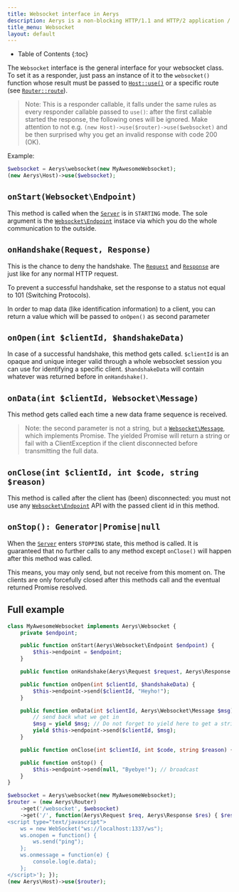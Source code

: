 ```yaml
---
title: Websocket interface in Aerys
description: Aerys is a non-blocking HTTP/1.1 and HTTP/2 application / websocket / static file server.
title_menu: Websocket
layout: default
---
```


* Table of Contents
{:toc}

The `Websocket` interface is the general interface for your websocket class. To set it as a responder, just pass an instance of it to the `websocket()` function whose result must be passed to [`Host::use()`](host.html#use) or a specific route (see [`Router::route`](router.html#route)).

> Note: This is a responder callable, it falls under the same rules as every responder callable passed to `use()`: after the first callable started the response, the following ones will be ignored. Make attention to not e.g. `(new Host)->use($router)->use($websocket)` and be then surprised why you get an invalid response with code 200 (OK).

Example:

```php
$websocket = Aerys\websocket(new MyAwesomeWebsocket);
(new Aerys\Host)->use($websocket);
```

## `onStart(Websocket\Endpoint)`

This method is called when the [`Server`](server.html) is in `STARTING` mode. The sole argument is the [`Websocket\Endpoint`](websocket-endpoint.html) instace via which you do the whole communication to the outside.

## `onHandshake(Request, Response)`

This is the chance to deny the handshake. The [`Request`](request.html) and [`Response`](response.html) are just like for any normal HTTP request.

To prevent a successful handshake, set the response to a status not equal to 101 (Switching Protocols).

In order to map data (like identification information) to a client, you can return a value which will be passed to `onOpen()` as second parameter

## `onOpen(int $clientId, $handshakeData)`

In case of a successful handshake, this method gets called. `$clientId` is an opaque and unique integer valid through a whole websocket session you can use for identifying a specific client. `$handshakeData` will contain whatever was returned before in `onHandshake()`.

## `onData(int $clientId, Websocket\Message)`

This method gets called each time a new data frame sequence is received.

> Note: the second parameter is not a string, but a [`Websocket\Message`](body-message.html), which implements Promise. The yielded Promise will return a string or fail with a ClientException if the client disconnected before transmitting the full data.

## `onClose(int $clientId, int $code, string $reason)`

This method is called after the client has (been) disconnected: you must not use any [`Websocket\Endpoint`](websocket-endpoint.html) API with the passed client id in this method.

## `onStop(): Generator|Promise|null`

When the [`Server`](server.html) enters `STOPPING` state, this method is called. It is guaranteed that no further calls to any method except `onClose()` will happen after this method was called.

This means, you may only send, but not receive from this moment on. The clients are only forcefully closed after this methods call and the eventual returned Promise resolved.

## Full example

```php
class MyAwesomeWebsocket implements Aerys\Websocket {
    private $endpoint;

    public function onStart(Aerys\Websocket\Endpoint $endpoint) {
        $this->endpoint = $endpoint;
    }

    public function onHandshake(Aerys\Request $request, Aerys\Response $response) { /* Do eventual session verification and manipulate Response if needed to abort */ }

    public function onOpen(int $clientId, $handshakeData) {
        $this->endpoint->send($clientId, "Heyho!");
    }

    public function onData(int $clientId, Aerys\Websocket\Message $msg) {
        // send back what we get in
        $msg = yield $msg; // Do not forget to yield here to get a string
        yield $this->endpoint->send($clientId, $msg);
    }

    public function onClose(int $clientId, int $code, string $reason) { /* client disconnected, we may not send anything to him anymore */ }

    public function onStop() {
        $this->endpoint->send(null, "Byebye!"); // broadcast
    }
}

$websocket = Aerys\websocket(new MyAwesomeWebsocket);
$router = (new Aerys\Router)
    ->get('/websocket', $websocket)
    ->get('/', function(Aerys\Request $req, Aerys\Response $res) { $res->send('
<script type="text/javascript">
    ws = new WebSocket("ws://localhost:1337/ws");
    ws.onopen = function() {
        ws.send("ping");
    };
    ws.onmessage = function(e) {
        console.log(e.data);
    };
</script>'); });
(new Aerys\Host)->use($router);
```
